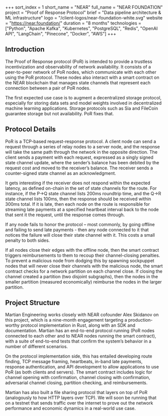 +++
sort_index = 1
short_name = "NEAR"
full_name = "NEAR FOUNDATION"
project = "Proof of Response Protocol"
brief = "Data pipeline architecture & ML infrastructure"
logo = "/client-logos/near-foundation-white.svg"
website = "https://near.foundation/"
duration = "8 months"
technologies = ["Python", "Apache Kafka", "Kubernetes", "PostgreSQL", "Redis", "OpenAI API", "LangChain", "Pinecone", "Docker", "AWS"]
+++

## Introduction

The Proof of Response protocol (PoR) is intended to provide a trustless incentivization and observability of network availability. It consists of a peer-to-peer network of PoR nodes, which communicate with each other using the PoR protocol. These nodes also interact with a smart contract on the NEAR blockchain that manages state channels that represent each connection between a pair of PoR nodes.

The first expected use case is to augment a decentralized storage protocol, especially for storing data sets and model weights involved in decentralized machine learning applications. Storage protocols such as Sia and FileCoin guarantee storage but not availability. PoR fixes that.

## Protocol Details

PoR is a TCP-based request-response protocol. A client node can send a request through a series of relay nodes to a server node, and the response will take the same path through the network in the opposite direction. The client sends a payment with each request, expressed as a singly signed state channel update, where the sender’s balance has been debited by the request cost and moved to the receiver’s balance. The receiver sends a counter-signed state channel as an acknowledgment.

It gets interesting if the receiver does not respond within the expected latency, as defined on-chain in the set of state channels for the route. For instance, if the P->Q state channel lists 200ms roundtrip time, and the Q->R state channel lists 100ms, then the response should be received within 300ms total. If it is late, then each node on the route is responsible for streaming late payments at a specified heartbeat interval back to the node that sent it the request, until the response comes through.

If any node fails to honor the protocol – most commonly, by going offline and failing to send late payments - then any node connected to it that notices the failure will close their state channel with it. This costs a small penalty to both sides.

If all nodes close their edges with the offline node, then the smart contract triggers reimbursements to them to recoup their channel-closing penalties. To prevent a malicious node from dodging this by spawning sockpuppet nodes that will never close their channels with the malicious node, the smart contract checks for a network partition on each channel close. If closing the channel created a partition (two disjoint subgraphs), then the nodes in the smaller partition (measured economically) reimburse the nodes in the larger partition.

## Project Structure

Martian Engineering works closely with NEAR cofounder Alex Skidanov on this project, which is a nine-month engagement targeting a production-worthy protocol implementation in Rust, along with an SDK and documentation. Martian has an end-to-end protocol running (PoR nodes connected to each other and to NEAR nodes running the smart contract), with  a suite of end-to-end tests that confirm the system’s behavior in a number of different scenarios.

On the protocol implementation side, this has entailed developing route finding, TCP message framing, heartbeats, in-band late payments, response authentication, and API development to allow applications to use PoR (as both clients and servers). The smart contract includes logic for channel opening with confirmation, channel closing with confirmation, adversarial channel closing, partition checking, and reimbursements.

Martian has also built a file sharing protocol that layers on top of PoR (analogously to how HTTP layers over TCP). We will soon be running that on a testnet that sends traffic over the internet to prove out the network performance and economic dynamics in a real-world use case.